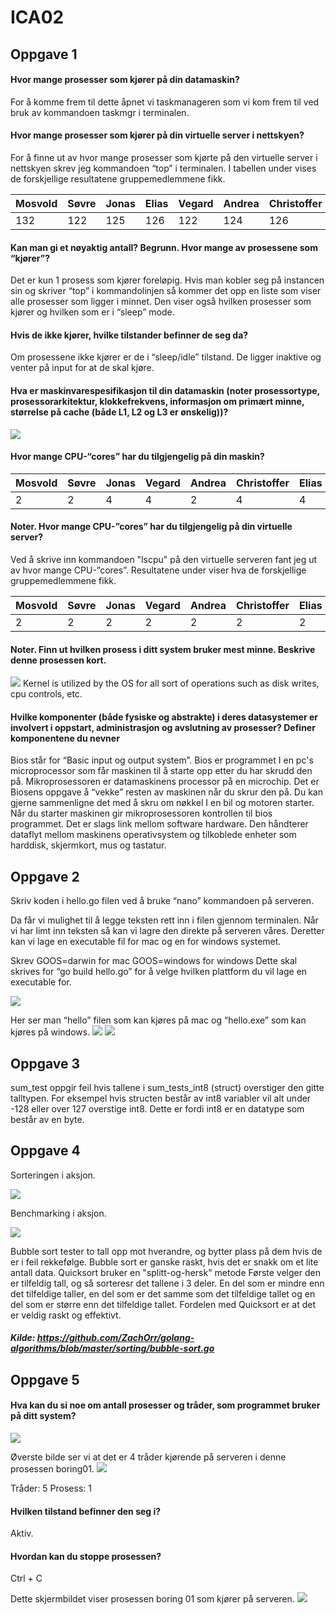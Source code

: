 # ICA02

## Oppgave 1
#### Hvor mange prosesser som kjører på din datamaskin?
For å komme frem til dette åpnet vi taskmanageren som vi kom frem til ved bruk av kommandoen taskmgr i terminalen.

#### Hvor mange prosesser som kjører på din virtuelle server i nettskyen? 
For å finne ut av hvor mange prosesser som kjørte på den virtuelle server i nettskyen skrev jeg kommandoen “top” i terminalen. I tabellen under vises de forskjellige resultatene gruppemedlemmene fikk.

| Mosvold  | Søvre  | Jonas  | Elias  | Vegard  | Andrea  | Christoffer  | Dennis  |
|---|---|---|---|---|---|---|---|
| 132  | 122  | 125  | 126  | 122  | 124  | 126  | 122  |

#### Kan man gi et nøyaktig antall? Begrunn. Hvor mange av prosessene som “kjører”?
Det er kun 1 prosess som kjører foreløpig. Hvis man kobler seg på instancen sin og skriver “top” i kommandolinjen så kommer det opp en liste som viser alle prosesser som ligger i minnet. Den viser også hvilken prosesser som kjører og hvilken som er i “sleep” mode.

#### Hvis de ikke kjører, hvilke tilstander befinner de seg da?
Om prosessene ikke kjører er de i “sleep/idle” tilstand. De ligger inaktive og venter på input for at de skal kjøre.

#### Hva er maskinvarespesifikasjon til din datamaskin (noter prosessortype, prosessorarkitektur, klokkefrekvens, informasjon om primært minne, størrelse på cache (både L1, L2 og L3 er ønskelig))?
![](https://github.com/Daddyslittlegirls/IS105/blob/master/ICA02/Vedlegg/ICA0201.png)

#### Hvor mange CPU-“cores” har du tilgjengelig på din maskin?
| Mosvold  | Søvre  | Jonas  | Vegard  | Andrea  | Christoffer  | Elias | Dennis|
|---|---|---|---|---|---|---|---|
| 2  | 2  | 4  | 4  | 2  | 4  | 4 | 4 |

#### Noter. Hvor mange CPU-”cores” har du tilgjengelig på din virtuelle server? 
Ved å skrive inn kommandoen "lscpu" på den virtuelle serveren fant jeg ut av hvor mange CPU-”cores”. Resultatene under viser hva de forskjellige gruppemedlemmene fikk.

| Mosvold  | Søvre  | Jonas  | Vegard  | Andrea  | Christoffer  | Elias | Dennis |
|---|---|---|---|---|---|---|---|
| 2  | 2  | 2  | 2  | 2  | 2  | 2  | 2  |

#### Noter. Finn ut hvilken prosess i ditt system bruker mest minne. Beskrive denne prosessen kort.
![](https://github.com/Daddyslittlegirls/IS105/blob/master/ICA02/Vedlegg/ICA0202.png)
Kernel is utilized by the OS for all sort of operations such as disk writes, cpu controls, etc.

#### Hvilke komponenter (både fysiske og abstrakte) i deres datasystemer er involvert i oppstart, administrasjon og avslutning av prosesser? Definer komponentene du nevner

Bios står for “Basic input og output system”. Bios er programmet I en pc's microprocessor som får  maskinen til å starte opp etter du har skrudd den på. Mikroprosessoren er datamaskinens processor på en microchip. Det er Biosens oppgave å “vekke” resten av maskinen når du skrur den på.  Du kan gjerne sammenligne det med å skru om nøkkel I en bil og motoren starter. Når du starter maskinen gir mikroprosessoren kontrollen til bios programmet.  Det er slags link mellom software hardware. Den håndterer dataflyt mellom maskinens operativsystem og tilkoblede enheter som harddisk, skjermkort, mus og tastatur.

## Oppgave 2
Skriv koden i hello.go filen ved å bruke “nano” kommandoen på serveren. 

Da får vi mulighet til å legge teksten rett inn i filen gjennom terminalen. 
Når vi har limt inn teksten så kan vi lagre den direkte på serveren våres. Deretter kan vi lage en executable fil for mac og en for windows systemet. 

Skrev GOOS=darwin for mac
GOOS=windows for windows
Dette skal skrives for “go build hello.go” for å velge hvilken plattform du vil lage en executable for.

![](https://github.com/Daddyslittlegirls/IS105/blob/master/ICA02/Vedlegg/ICA0203.png)

Her ser man “hello” filen som kan kjøres på mac og “hello.exe” som kan kjøres på windows.
![](https://github.com/Daddyslittlegirls/IS105/blob/master/ICA02/Vedlegg/ICA0204.png)
![](https://github.com/Daddyslittlegirls/IS105/blob/master/ICA02/Vedlegg/ICA0205.png)

## Oppgave 3
sum_test oppgir feil hvis tallene i sum_tests_int8 (struct) overstiger den gitte talltypen. For eksempel hvis structen består av int8 variabler vil alt under -128 eller over 127 overstige int8. Dette er fordi int8 er en datatype som består av en byte. 

## Oppgave 4
Sorteringen i aksjon.

![](https://github.com/Daddyslittlegirls/IS105/blob/master/ICA02/Vedlegg/ICA0210.png)

Benchmarking i aksjon.

![](https://github.com/Daddyslittlegirls/IS105/blob/master/ICA02/Vedlegg/ICA0209.png)

Bubble sort tester to tall opp mot hverandre, og bytter plass på dem hvis de er i feil rekkefølge. Bubble sort er ganske raskt, hvis det er snakk om et lite antall data. Quicksort bruker en "splitt-og-hersk" metode Første velger den er tilfeldig tall, og så sorteresr det  tallene i 3 deler. En del som er mindre enn det tilfeldige taller, en del som er det samme som det tilfeldige tallet og en del som er større enn det tilfeldige tallet. Fordelen med Quicksort er at det er veldig raskt og effektivt.

##### Kilde: https://github.com/ZachOrr/golang-algorithms/blob/master/sorting/bubble-sort.go

## Oppgave 5
#### Hva kan du si noe om antall prosesser og tråder, som programmet bruker på ditt system?
![](https://github.com/Daddyslittlegirls/IS105/blob/master/ICA02/Vedlegg/ICA0206.png)

Øverste bilde ser vi at det er 4 tråder kjørende på serveren i denne prosessen boring01.
![](https://github.com/Daddyslittlegirls/IS105/blob/master/ICA02/Vedlegg/ICA0207.png)

Tråder: 5
Prosess: 1
#### Hvilken tilstand befinner den seg i?
Aktiv. 
#### Hvordan kan du stoppe prosessen? 
Ctrl + C
										
Dette skjermbildet viser prosessen boring 01 som kjører på serveren.
![](https://github.com/Daddyslittlegirls/IS105/blob/master/ICA02/Vedlegg/ICA0208.png)

